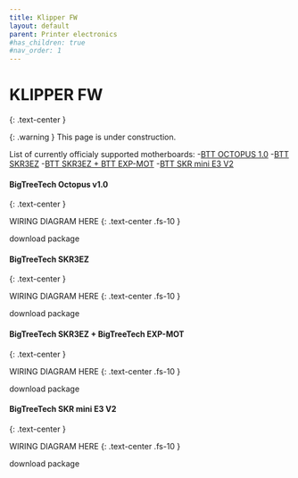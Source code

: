 ```yaml
---
title: Klipper FW
layout: default
parent: Printer electronics
#has_children: true
#nav_order: 1
---
```

# KLIPPER FW
{: .text-center }

{: .warning }
This page is under construction.

List of currently officialy supported motherboards:
-[BTT OCTOPUS 1.0]
-[BTT SKR3EZ]
-[BTT SKR3EZ + BTT EXP-MOT]
-[BTT SKR mini E3 V2]

#### BigTreeTech Octopus v1.0
{: .text-center }

WIRING DIAGRAM HERE
{: .text-center .fs-10 }

download package

#### BigTreeTech SKR3EZ
{: .text-center }

WIRING DIAGRAM HERE
{: .text-center .fs-10 }

download package

#### BigTreeTech SKR3EZ + BigTreeTech EXP-MOT
{: .text-center }

WIRING DIAGRAM HERE
{: .text-center .fs-10 }

download package

#### BigTreeTech SKR mini E3 V2
{: .text-center }

WIRING DIAGRAM HERE
{: .text-center .fs-10 }

download package

[BTT OCTOPUS 1.0]: https://rh3d.xyz/klipper.html#bigtreetech-octopus-v10
[BTT SKR3EZ]: https://rh3d.xyz/klipper.html#bigtreetech-skr3ez
[BTT SKR3EZ + BTT EXP-MOT]: https://rh3d.xyz/klipper.html#bigtreetech-skr3ez--bigtreetech-exp-mot
[BTT SKR mini E3 V2]: https://rh3d.xyz/klipper.html#bigtreetech-skr-mini-e3-v2

